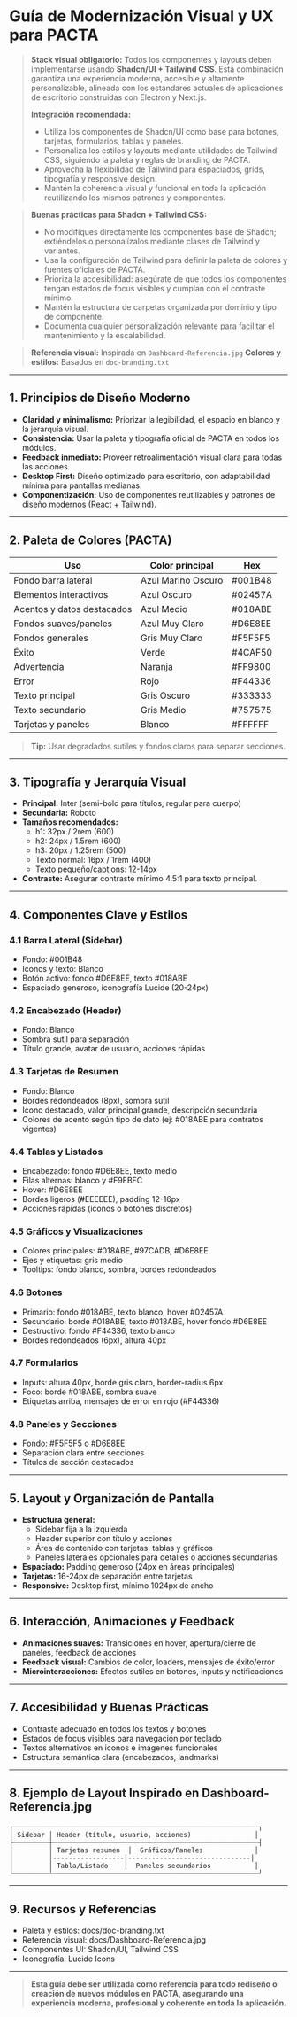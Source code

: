 # Guía de Modernización Visual y UX para PACTA

> **Stack visual obligatorio:** Todos los componentes y layouts deben implementarse usando **Shadcn/UI + Tailwind CSS**. Esta combinación garantiza una experiencia moderna, accesible y altamente personalizable, alineada con los estándares actuales de aplicaciones de escritorio construidas con Electron y Next.js.
>
> **Integración recomendada:**
> - Utiliza los componentes de Shadcn/UI como base para botones, tarjetas, formularios, tablas y paneles.
> - Personaliza los estilos y layouts mediante utilidades de Tailwind CSS, siguiendo la paleta y reglas de branding de PACTA.
> - Aprovecha la flexibilidad de Tailwind para espaciados, grids, tipografía y responsive design.
> - Mantén la coherencia visual y funcional en toda la aplicación reutilizando los mismos patrones y componentes.

> **Buenas prácticas para Shadcn + Tailwind CSS:**
> - No modifiques directamente los componentes base de Shadcn; extiéndelos o personalízalos mediante clases de Tailwind y variantes.
> - Usa la configuración de Tailwind para definir la paleta de colores y fuentes oficiales de PACTA.
> - Prioriza la accesibilidad: asegúrate de que todos los componentes tengan estados de focus visibles y cumplan con el contraste mínimo.
> - Mantén la estructura de carpetas organizada por dominio y tipo de componente.
> - Documenta cualquier personalización relevante para facilitar el mantenimiento y la escalabilidad.

> **Referencia visual:** Inspirada en `Dashboard-Referencia.jpg`
> **Colores y estilos:** Basados en `doc-branding.txt`

---

## 1. Principios de Diseño Moderno

- **Claridad y minimalismo:** Priorizar la legibilidad, el espacio en blanco y la jerarquía visual.
- **Consistencia:** Usar la paleta y tipografía oficial de PACTA en todos los módulos.
- **Feedback inmediato:** Proveer retroalimentación visual clara para todas las acciones.
- **Desktop First:** Diseño optimizado para escritorio, con adaptabilidad mínima para pantallas medianas.
- **Componentización:** Uso de componentes reutilizables y patrones de diseño modernos (React + Tailwind).

---

## 2. Paleta de Colores (PACTA)

| Uso                        | Color principal      | Hex      |
|----------------------------|---------------------|----------|
| Fondo barra lateral        | Azul Marino Oscuro  | #001B48  |
| Elementos interactivos     | Azul Oscuro         | #02457A  |
| Acentos y datos destacados | Azul Medio          | #018ABE  |
| Fondos suaves/paneles      | Azul Muy Claro      | #D6E8EE  |
| Fondos generales           | Gris Muy Claro      | #F5F5F5  |
| Éxito                      | Verde               | #4CAF50  |
| Advertencia                | Naranja             | #FF9800  |
| Error                      | Rojo                | #F44336  |
| Texto principal            | Gris Oscuro         | #333333  |
| Texto secundario           | Gris Medio          | #757575  |
| Tarjetas y paneles         | Blanco              | #FFFFFF  |

> **Tip:** Usar degradados sutiles y fondos claros para separar secciones.

---

## 3. Tipografía y Jerarquía Visual

- **Principal:** Inter (semi-bold para títulos, regular para cuerpo)
- **Secundaria:** Roboto
- **Tamaños recomendados:**
  - h1: 32px / 2rem (600)
  - h2: 24px / 1.5rem (600)
  - h3: 20px / 1.25rem (500)
  - Texto normal: 16px / 1rem (400)
  - Texto pequeño/captions: 12-14px
- **Contraste:** Asegurar contraste mínimo 4.5:1 para texto principal.

---

## 4. Componentes Clave y Estilos

### 4.1 Barra Lateral (Sidebar)
- Fondo: #001B48
- Iconos y texto: Blanco
- Botón activo: fondo #D6E8EE, texto #018ABE
- Espaciado generoso, iconografía Lucide (20-24px)

### 4.2 Encabezado (Header)
- Fondo: Blanco
- Sombra sutil para separación
- Título grande, avatar de usuario, acciones rápidas

### 4.3 Tarjetas de Resumen
- Fondo: Blanco
- Bordes redondeados (8px), sombra sutil
- Icono destacado, valor principal grande, descripción secundaria
- Colores de acento según tipo de dato (ej: #018ABE para contratos vigentes)

### 4.4 Tablas y Listados
- Encabezado: fondo #D6E8EE, texto medio
- Filas alternas: blanco y #F9FBFC
- Hover: #D6E8EE
- Bordes ligeros (#EEEEEE), padding 12-16px
- Acciones rápidas (iconos o botones discretos)

### 4.5 Gráficos y Visualizaciones
- Colores principales: #018ABE, #97CADB, #D6E8EE
- Ejes y etiquetas: gris medio
- Tooltips: fondo blanco, sombra, bordes redondeados

### 4.6 Botones
- Primario: fondo #018ABE, texto blanco, hover #02457A
- Secundario: borde #018ABE, texto #018ABE, hover fondo #D6E8EE
- Destructivo: fondo #F44336, texto blanco
- Bordes redondeados (6px), altura 40px

### 4.7 Formularios
- Inputs: altura 40px, borde gris claro, border-radius 6px
- Foco: borde #018ABE, sombra suave
- Etiquetas arriba, mensajes de error en rojo (#F44336)

### 4.8 Paneles y Secciones
- Fondo: #F5F5F5 o #D6E8EE
- Separación clara entre secciones
- Títulos de sección destacados

---

## 5. Layout y Organización de Pantalla

- **Estructura general:**
  - Sidebar fija a la izquierda
  - Header superior con título y acciones
  - Área de contenido con tarjetas, tablas y gráficos
  - Paneles laterales opcionales para detalles o acciones secundarias
- **Espaciado:** Padding generoso (24px en áreas principales)
- **Tarjetas:** 16-24px de separación entre tarjetas
- **Responsive:** Desktop first, mínimo 1024px de ancho

---

## 6. Interacción, Animaciones y Feedback

- **Animaciones suaves:** Transiciones en hover, apertura/cierre de paneles, feedback de acciones
- **Feedback visual:** Cambios de color, loaders, mensajes de éxito/error
- **Microinteracciones:** Efectos sutiles en botones, inputs y notificaciones

---

## 7. Accesibilidad y Buenas Prácticas

- Contraste adecuado en todos los textos y botones
- Estados de focus visibles para navegación por teclado
- Textos alternativos en iconos e imágenes funcionales
- Estructura semántica clara (encabezados, landmarks)

---

## 8. Ejemplo de Layout Inspirado en Dashboard-Referencia.jpg

```plaintext
┌──────────────────────────────────────────────────────────────┐
│ Sidebar │ Header (título, usuario, acciones)                │
├─────────┼────────────────────────────────────────────────────┤
│         │ Tarjetas resumen  │  Gráficos/Paneles             │
│         │------------------│-------------------------------│
│         │ Tabla/Listado    │  Paneles secundarios           │
└─────────┴────────────────────────────────────────────────────┘
```

---

## 9. Recursos y Referencias

- Paleta y estilos: docs/doc-branding.txt
- Referencia visual: docs/Dashboard-Referencia.jpg
- Componentes UI: Shadcn/UI, Tailwind CSS
- Iconografía: Lucide Icons

---

> **Esta guía debe ser utilizada como referencia para todo rediseño o creación de nuevos módulos en PACTA, asegurando una experiencia moderna, profesional y coherente en toda la aplicación.** 